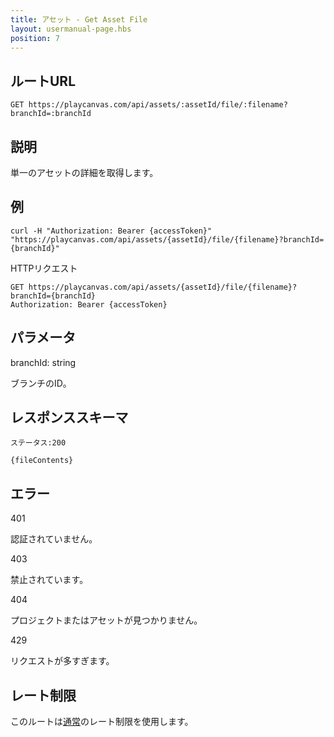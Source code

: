 ```yaml
---
title: アセット - Get Asset File
layout: usermanual-page.hbs
position: 7
---
```


## ルートURL

```none
GET https://playcanvas.com/api/assets/:assetId/file/:filename?branchId=:branchId
```

## 説明

単一のアセットの詳細を取得します。

## 例

```none
curl -H "Authorization: Bearer {accessToken}" "https://playcanvas.com/api/assets/{assetId}/file/{filename}?branchId={branchId}"
```

HTTPリクエスト

```text
GET https://playcanvas.com/api/assets/{assetId}/file/{filename}?branchId={branchId}
Authorization: Bearer {accessToken}
```

## パラメータ

<div class="params">
<div class="parameter"><span class="param">branchId: string</span><p>ブランチのID。</p></div>
</div>

## レスポンススキーマ

```none
ステータス:200
```

```none
{fileContents}
```

## エラー

<div class="params">
<div class="parameter"><span class="param">401</span><p>認証されていません。</p></div>
<div class="parameter"><span class="param">403</span><p>禁止されています。</p></div>
<div class="parameter"><span class="param">404</span><p>プロジェクトまたはアセットが見つかりません。</p></div>
<div class="parameter"><span class="param">429</span><p>リクエストが多すぎます。</p></div>
</div>

## レート制限

このルートは[通常][1]のレート制限を使用します。

[1]: /user-manual/api#rate-limiting
